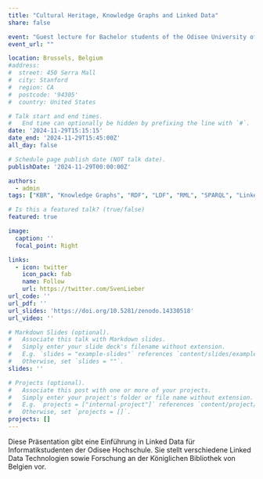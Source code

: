 ```yaml
---
title: "Cultural Heritage, Knowledge Graphs and Linked Data"
share: false

event: "Guest lecture for Bachelor students of the Odisee University of Applied Science"
event_url: ""

location: Brussels, Belgium
#address:
#  street: 450 Serra Mall
#  city: Stanford
#  region: CA
#  postcode: '94305'
#  country: United States

# Talk start and end times.
#   End time can optionally be hidden by prefixing the line with `#`.
date: '2024-11-29T15:15:15'
date_end: '2024-11-29T15:45:00Z'
all_day: false

# Schedule page publish date (NOT talk date).
publishDate: '2024-11-29T00:00:00Z'

authors:
  - admin
tags: ["KBR", "Knowledge Graphs", "RDF", "LDF", "RML", "SPARQL", "Linked Data", "MetaBelgica", "GLAM"]

# Is this a featured talk? (true/false)
featured: true

image:
  caption: ''
  focal_point: Right

links:
  - icon: twitter
    icon_pack: fab
    name: Follow
    url: https://twitter.com/SvenLieber
url_code: ''
url_pdf: ''
url_slides: 'https://doi.org/10.5281/zenodo.14330518'
url_video: ''

# Markdown Slides (optional).
#   Associate this talk with Markdown slides.
#   Simply enter your slide deck's filename without extension.
#   E.g. `slides = "example-slides"` references `content/slides/example-slides.md`.
#   Otherwise, set `slides = ""`.
slides: ''

# Projects (optional).
#   Associate this post with one or more of your projects.
#   Simply enter your project's folder or file name without extension.
#   E.g. `projects = ["internal-project"]` references `content/project/deep-learning/index.md`.
#   Otherwise, set `projects = []`.
projects: []
---
```


Diese Präsentation gibt eine Einführung in Linked Data für Informatikstudenten der Odisee Hochschule. Sie stellt verschiedene Linked Data Technologien sowie Forschung an der Königlichen Bibliothek von Belgien vor.
